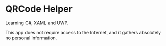 QRCode Helper
===
Learning C#, XAML and UWP.

This app does not require access to the Internet, and it gathers absolutely no personal information.
